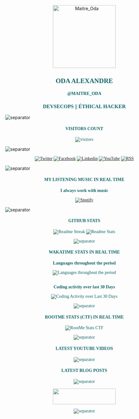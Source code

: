 <!-- avatar -->
<div align="center">

  <img src="https://avatars.githubusercontent.com/u/43296168?v=4" width="200" title="Maitre_Oda">

</div>


<!-- name - alias - activities -->
<div style="color:rgb(17, 100, 102); font-family: 'Merriweather'" align="center">

## ODA ALEXANDRE

#### @MAITRE_ODA

### DEVSECOPS || ÉTHICAL HACKER

</div>

![separator](https://user-images.githubusercontent.com/43296168/132062615-3b18c43a-fa5f-45f2-99c3-4b831cde910e.gif)


<!-- visitors count -->
<div style="color:rgb(17, 100, 102); font-family: 'Merriweather'" align="center">

#### VISITORS COUNT

![visitors](https://profile-counter.glitch.me/oda-alexandre/count.svg)

</div>

![separator](https://user-images.githubusercontent.com/43296168/132062615-3b18c43a-fa5f-45f2-99c3-4b831cde910e.gif)


<!-- social networks -->
<div style="color:rgb(17, 100, 102); font-family: 'Merriweather'" align="center">

<a href="https://wakatime.com/@maitre_oda"> <img src="https://img.shields.io/badge/Twitter-116466?style=for-the-badge&logo=twitter&logoColor=white" title="Twitter"></a>
<a href="https://www.facebook.com/alexandreoda"> <img src="https://img.shields.io/badge/Facebook-116466?style=for-the-badge&logo=facebook&logoColor=white" title="Facebook"></a>
<a href="https://www.linkedin.com/signup/public-profile-join?vieweeVanityName=oda-alexandre&trk=public_profile_top-card-primary-button-join-to-connect"> <img src="https://img.shields.io/badge/LinkedIn-116466?style=for-the-badge&logo=linkedin&logoColor=white" title="Linkedin"></a>
<a href="https://www.youtube.com/channel/UCELtTOkvfaLoZzUWZ6zywJQ/?sub_confirmation=1"> <img src="https://img.shields.io/badge/YouTube-116466?style=for-the-badge&logo=youtube&logoColor=white" title="YouTube"></a>
<a href="https://www.oda-alexandre.com/blog"> <img src="https://img.shields.io/badge/RSS-116466?style=for-the-badge&logo=rss&logoColor=white" title="RSS"></a>

</div>

![separator](https://user-images.githubusercontent.com/43296168/132062615-3b18c43a-fa5f-45f2-99c3-4b831cde910e.gif)


<!-- spotify music -->
<div style="color:rgb(17, 100, 102); font-family: 'Merriweather'" align="center">

#### MY LISTENING MUSIC IN REAL TIME

<b>I always work with music</b>

[![Spotify](https://spotify-readme-maitre-oda.vercel.app/api/spotify)](https://open.spotify.com/user/maitre_oda)

</div>

![separator](https://user-images.githubusercontent.com/43296168/132062615-3b18c43a-fa5f-45f2-99c3-4b831cde910e.gif)


<!-- github stats -->
<div style="color:rgb(17, 100, 102); font-family: 'Merriweather'" align="center">

#### GITHUB STATS

<div>

<img src="https://github-readme-streak-stats.herokuapp.com?user=oda-alexandre&theme=dark&hide_border=true&stroke=116466&ring=116466&fire=116466&currStreakLabel=FFFFFF&layout=compact" title="Readme Streak">
<img src="https://github-readme-stats.vercel.app/api?username=oda-alexandre&show_icons=true&hide_border=true&title_color=116466&theme=dark&layout=compact&include_all_commits=true&icon_color=116466&hide_title=true" title="Readme Stats">

</div>

![separator](https://user-images.githubusercontent.com/43296168/132062615-3b18c43a-fa5f-45f2-99c3-4b831cde910e.gif)


<!-- wakatime stats -->
<div style="color:rgb(17, 100, 102); font-family: 'Merriweather'" align="center">

#### WAKATIME STATS IN REAL TIME

<div>

<b>Languages throughout the period</b>

  <img href="https://wakatime.com/@maitre_oda" src="https://wakatime.com/share/@maitre_oda/0701c02b-f687-4d6b-a913-2825fc2b4f83.svg" title="Languages throughout the period">

</div>

<br>

<b>Coding activity over last 30 Days</b>

<div>

  <img href="https://wakatime.com/@maitre_oda" src="https://wakatime.com/share/@maitre_oda/a11eda34-a288-4229-88de-2a883689cf4a.svg" title="Coding Activity over Last 30 Days">

</div>

![separator](https://user-images.githubusercontent.com/43296168/132062615-3b18c43a-fa5f-45f2-99c3-4b831cde910e.gif)


<!-- rootme stats -->
<div style="color:rgb(17, 100, 102); font-family: 'Merriweather'" align="center">

#### ROOTME STATS (CTF) IN REAL TIME

<div>

  <img src="https://root-me-badge.cloud.duboc.xyz/storage_clients/7b6190456376908ae5f1691d8ae53d7d/static_badge_dark.png" title="RootMe Stats CTF">

</div>

</div>

![separator](https://user-images.githubusercontent.com/43296168/132062615-3b18c43a-fa5f-45f2-99c3-4b831cde910e.gif)


<!-- latest youtube videos -->
<div style="color:rgb(17, 100, 102); font-family: 'Merriweather'" align="center">

#### LATEST YOUTUBE VIDEOS

<!-- YOUTUBE:START -->
<!-- YOUTUBE:END -->

</div>

![separator](https://user-images.githubusercontent.com/43296168/132062615-3b18c43a-fa5f-45f2-99c3-4b831cde910e.gif)

<!-- latest blog posts -->
<div style="color:rgb(17, 100, 102); font-family: 'Merriweather'" align="center">

#### LATEST BLOG POSTS

<!-- BLOG-POST:START -->
<!-- BLOG-POST:END -->

</div>

![separator](https://user-images.githubusercontent.com/43296168/132062615-3b18c43a-fa5f-45f2-99c3-4b831cde910e.gif)


<!-- buy me a coffee -->
<div align="center">

<a href="https://www.buymeacoffee.com/maitreoda"> <img src="https://cdn.buymeacoffee.com/buttons/v2/default-black.png" height="50" width="200" /></a>

</div>

![separator](https://user-images.githubusercontent.com/43296168/132062615-3b18c43a-fa5f-45f2-99c3-4b831cde910e.gif)
